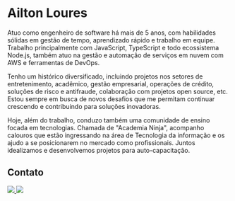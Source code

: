 # Ailton Loures

Atuo como engenheiro de software há mais de 5 anos, com habilidades sólidas em gestão de tempo, aprendizado rápido e trabalho em equipe. Trabalho principalmente com JavaScript, TypeScript e todo ecossistema Node.js, também atuo na gestão e automação de serviços em nuvem com AWS e ferramentas de DevOps.

Tenho um histórico diversificado, incluindo projetos nos setores de entretenimento, acadêmico, gestão empresarial, operações de crédito, soluções de risco e antifraude, colaboração com projetos open source, etc. Estou sempre em busca de novos desafios que me permitam continuar crescendo e contribuindo para soluções inovadoras.

Hoje, além do trabalho, conduzo também uma comunidade de ensino focada em tecnologias. Chamada de "Academia Ninja", acompanho calouros que estão ingressando na área de Tecnologia da informação e os ajudo a se posicionarem no mercado como profissionais. Juntos idealizamos e desenvolvemos projetos para auto-capacitação.

## Contato
<div>  
  <a href="https://www.linkedin.com/in/ailton-loures" target="_blank">
    <img src="https://img.shields.io/badge/-LinkedIn-%230077B5?style=for-the-badge&logo=linkedin&logoColor=white">
  </a>
  
  <a href="https://api.whatsapp.com/send?phone=5521991058318" target="_blank">
     <img src="https://img.shields.io/badge/WhatsApp-25D366?style=for-the-badge&logo=whatsapp&logoColor=white"
  </a>
</div>

